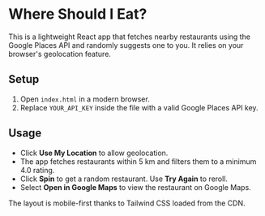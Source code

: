 # Where Should I Eat?

This is a lightweight React app that fetches nearby restaurants using the Google Places API and randomly suggests one to you. It relies on your browser's geolocation feature.

## Setup

1. Open `index.html` in a modern browser.
2. Replace `YOUR_API_KEY` inside the file with a valid Google Places API key.

## Usage

- Click **Use My Location** to allow geolocation.
- The app fetches restaurants within 5 km and filters them to a minimum 4.0 rating.
- Click **Spin** to get a random restaurant. Use **Try Again** to reroll.
- Select **Open in Google Maps** to view the restaurant on Google Maps.

The layout is mobile-first thanks to Tailwind CSS loaded from the CDN.
